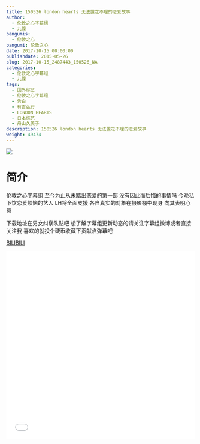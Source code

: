```yaml
---
title: 150526 london hearts 无法置之不理的恋爱故事
author: 
  - 伦敦之心字幕组
  - 九條
bangumis: 
  - 伦敦之心
bangumi: 伦敦之心
date: 2017-10-15 00:00:00
publishdate: 2015-05-26
slug: 2017-10-15_2487443_150526_NA
categories: 
  - 伦敦之心字幕组
  - 九條
tags: 
  - 国外综艺
  - 伦敦之心字幕组
  - 告白
  - 有吉弘行
  - LONDON HEARTS
  - 日本综艺
  - 舟山久美子
description: 150526 london hearts 无法置之不理的恋爱故事
weight: 49474
---
```


![](https://i.imgur.com/Z0lPjQM.jpg)

# 简介  
伦敦之心字幕组 至今为止从未踏出恋爱的第一部 没有因此而后悔的事情吗 今晚私下饮恋爱烦恼的艺人 LH将全面支援 各自真实的对象在摄影棚中现身 向其表明心意 
下载地址在男女纠察队贴吧 想了解字幕组更新动态的请关注字幕组微博或者直接关注我 喜欢的就投个硬币收藏下贡献点弹幕吧

  [BILIBILI](https://www.bilibili.com/video/av2487443/)


  <iframe src="//www.bilibili.com/html/html5player.html?cid=3894931&aid=2487443" width="100%" height="500" frameborder="0" allowfullscreen="allowfullscreen"></iframe>
